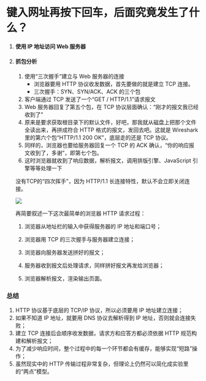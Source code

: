# 键入网址再按下回车，后面究竟发生了什么？





1. #### 使用 IP 地址访问 Web 服务器



2. #### 抓包分析

   1. 使用“三次握手”建立与 Web 服务器的连接
      - 浏览器要用 HTTP 协议收发数据，首先要做的就是建立 TCP 连接。
      - 三次握手：SYN、SYN/ACK、ACK 的三个包
   2. 客户端通过 TCP 发送了一个“GET / HTTP/1.1”请求报文
   3. Web 服务器回复了第五个包，在 TCP 协议层面确认：“刚才的报文我已经收到了”
   4. 原来是要求获取根目录下的默认文件，好吧，那我就从磁盘上把那个文件全读出来，再拼成符合 HTTP 格式的报文，发回去吧。这就是 Wireshark 里的第六个包“HTTP/1.1 200 OK”，底层走的还是 TCP 协议。
   5. 同样的，浏览器也要给服务器回复一个 TCP 的 ACK 确认，“你的响应报文收到了，多谢”，即第七个包。
   6. 这时浏览器就收到了响应数据，解析报文，调用排版引擎、JavaScript 引擎等等处理一下

   没有TCP的“四次挥手”，因为 HTTP/1.1 长连接特性，默认不会立即关闭连接。

   <a data-fancybox title="" href="https://static001.geekbang.org/resource/image/8a/19/8a5bddd3d8046daf7032c7d60a3d1a19.png">![](https://static001.geekbang.org/resource/image/8a/19/8a5bddd3d8046daf7032c7d60a3d1a19.png)</a>

   再简要叙述一下这次最简单的浏览器 HTTP 请求过程：

   1. 浏览器从地址栏的输入中获得服务器的 IP 地址和端口号；

   2. 浏览器用 TCP 的三次握手与服务器建立连接；

   3. 浏览器向服务器发送拼好的报文；

   4. 服务器收到报文后处理请求，同样拼好报文再发给浏览器；

   5. 浏览器解析报文，渲染输出页面。

   

### 总结

1. HTTP 协议基于底层的 TCP/IP 协议，所以必须要用 IP 地址建立连接；
2. 如果不知道 IP 地址，就要用 DNS 协议去解析得到 IP 地址，否则就会连接失败；
3. 建立 TCP 连接后会顺序收发数据，请求方和应答方都必须依据 HTTP 规范构建和解析报文； 
4. 为了减少响应时间，整个过程中的每一个环节都会有缓存，能够实现“短路”操作；
5. 虽然现实中的 HTTP 传输过程非常复杂，但理论上仍然可以简化成实验里的“两点”模型。